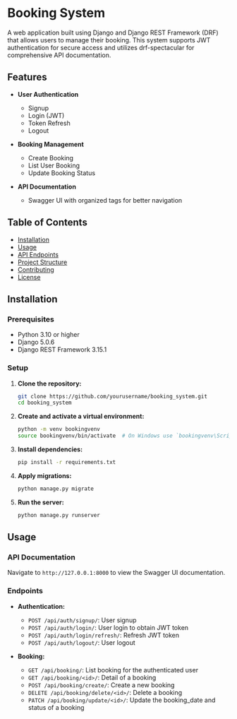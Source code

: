 # Booking System

A web application built using Django and Django REST Framework (DRF) that allows users to manage their booking. This system supports JWT authentication for secure access and utilizes drf-spectacular for comprehensive API documentation.

## Features

- **User Authentication**
  - Signup
  - Login (JWT)
  - Token Refresh
  - Logout

- **Booking Management**
  - Create Booking
  - List User Booking
  - Update Booking Status

- **API Documentation**
  - Swagger UI with organized tags for better navigation

## Table of Contents

- [Installation](#installation)
- [Usage](#usage)
- [API Endpoints](#api-endpoints)
- [Project Structure](#project-structure)
- [Contributing](#contributing)
- [License](#license)

## Installation

### Prerequisites

- Python 3.10 or higher
- Django 5.0.6
- Django REST Framework 3.15.1

### Setup

1. **Clone the repository:**

    ```bash
    git clone https://github.com/yourusername/booking_system.git
    cd booking_system
    ```

2. **Create and activate a virtual environment:**

    ```bash
    python -m venv bookingvenv
    source bookingvenv/bin/activate  # On Windows use `bookingvenv\Scripts\activate`
    ```

3. **Install dependencies:**

    ```bash
    pip install -r requirements.txt
    ```

4. **Apply migrations:**

    ```bash
    python manage.py migrate
    ```

5. **Run the server:**

    ```bash
    python manage.py runserver
    ```

## Usage

### API Documentation

Navigate to `http://127.0.0.1:8000` to view the Swagger UI documentation.

### Endpoints

- **Authentication:**
  - `POST /api/auth/signup/`: User signup
  - `POST /api/auth/login/`: User login to obtain JWT token
  - `POST /api/auth/login/refresh/`: Refresh JWT token
  - `POST /api/auth/logout/`: User logout

- **Booking:**
  - `GET /api/booking/`: List booking for the authenticated user
  - `GET /api/booking/<id>/`: Detail of a booking
  - `POST /api/booking/create/`: Create a new booking
  - `DELETE /api/booking/delete/<id>/`: Delete a booking
  - `PATCH /api/booking/update/<id>/`: Update the booking_date and status of a booking
